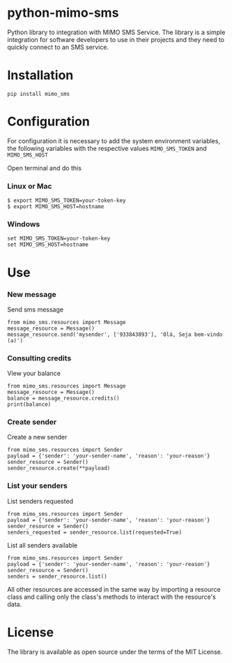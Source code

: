 # python-mimo-sms

Python library to integration with MIMO SMS Service.
The library is a simple integration for software developers 
to use in their projects and they need to quickly connect to an SMS service.

# Installation

``` 
pip install mimo_sms 
```

# Configuration
For configuration it is necessary to add the system environment variables, the following variables with the respective values `MIMO_SMS_TOKEN` and `MIMO_SMS_HOST`

Open terminal and do this
### Linux or Mac
```
$ export MIMO_SMS_TOKEN=your-token-key
$ export MIMO_SMS_HOST=hostname
```

### Windows

``` 
set MIMO_SMS_TOKEN=your-token-key
set MIMO_SMS_HOST=hostname
```


# Use

### New message

Send sms message

``` 
from mimo_sms.resources import Message
message_resource = Message()
message_resource.send('mysender', ['933843893'], 'Olá, Seja bem-vindo (a)') 
```


### Consulting credits
View your balance
``` 
from mimo_sms.resources import Message
message_resource = Message() 
balance = message_resource.credits()
print(balance)
```

### Create sender
Create a new sender
```
from mimo_sms.resources import Sender
payload = {'sender': 'your-sender-name', 'reason': 'your-reason'}
sender_resource = Sender()
sender_resource.create(**payload)
```

### List your senders
List senders requested
```
from mimo_sms.resources import Sender
payload = {'sender': 'your-sender-name', 'reason': 'your-reason'}
sender_resource = Sender()
senders_requested = sender_resource.list(requested=True)
```

List all senders available

```
from mimo_sms.resources import Sender
payload = {'sender': 'your-sender-name', 'reason': 'your-reason'}
sender_resource = Sender()
senders = sender_resource.list()
```

All other resources are accessed in the same way by importing a resource class and calling only the class's methods to interact with the resource's data.

# License

The library is available as open source under the terms of the MIT License.